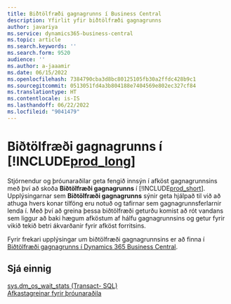 ```yaml
---
title: Biðtölfræði gagnagrunns í Business Central
description: Yfirlit yfir biðtölfræði gagnagrunns
author: javariya
ms.service: dynamics365-business-central
ms.topic: article
ms.search.keywords: ''
ms.search.form: 9520
audience: ''
ms.author: a-jaaamir
ms.date: 06/15/2022
ms.openlocfilehash: 7384790cba3d8bc80125105fb30a2ffdc428b9c1
ms.sourcegitcommit: 0513051fd4a3b804188e7404569e802ec327cf84
ms.translationtype: HT
ms.contentlocale: is-IS
ms.lasthandoff: 06/22/2022
ms.locfileid: "9041479"
---
```

# <a name="database-wait-statistics-in-prod_long"></a>Biðtölfræði gagnagrunns í [!INCLUDE[prod_long](includes/prod_long.md)]

Stjórnendur og þróunaraðilar geta fengið innsýn í afköst gagnagrunnsins með því að skoða **Biðtölfræði gagnagrunns** í [!INCLUDE[prod_short](includes/prod_short.md)]. Upplýsingarnar sem **Biðtölfræði gagnagrunns** sýnir geta hjálpað til við að athuga hvers konar tilföng eru notuð og tafirnar sem gagnagrunnsferlarnir lenda í. Með því að greina þessa biðtölfræði geturðu komist að rót vandans sem liggur að baki hægum afköstum af hálfu gagnagrunnsins og getur fyrir vikið tekið betri ákvarðanir fyrir afköst forritsins.

Fyrir frekari upplýsingar um biðtölfræði gagnagrunnsins er að finna í [Biðtölfræði gagnagrunns í Dynamics 365 Business Central](/dynamics365/business-central/dev-itpro/administration/database-wait-statistics).

## <a name="see-also"></a>Sjá einnig

[sys.dm_os_wait_stats (Transact- SQL)](/sql/relational-databases/system-dynamic-management-views/sys-dm-os-wait-stats-transact-sql)  
[Afkastagreinar fyrir þróunaraðila](/dynamics365/business-central/dev-itpro/performance/performance-developer)

